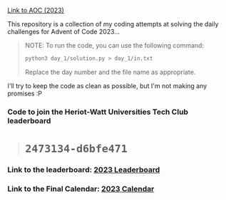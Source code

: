 
[Link to AOC (2023)](https://adventofcode.com/2023)

This repository is a collection of my coding attempts at solving the daily challenges for Advent of Code 2023...

>
>
> NOTE: To run the code, you can use the following command:
>
> 
> ```bash
> python3 day_1/solution.py > day_1/in.txt
> ```
>
> Replace the day number and the file name as appropriate.
> 
> 

I'll try to keep the code as clean as possible, but I'm not making any promises :P

### Code to join the Heriot-Watt Universities Tech Club leaderboard

> # ```2473134-d6bfe471```

### Link to the leaderboard: [2023 Leaderboard](https://aoc2023.gauravgosain.dev/leaderboard)
### Link to the Final Calendar: [2023 Calendar](https://aoc2023.gauravgosain.dev/calendar)